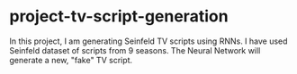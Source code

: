 # project-tv-script-generation
In this project, I am generating Seinfeld TV scripts using RNNs. I have used Seinfeld dataset of scripts from 9 seasons. The Neural Network will generate a new, "fake" TV script.
